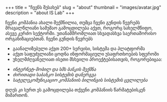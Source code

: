+++
title = "ჩვენს შესახებ"
slug = "about"
thumbnail = "images/avatar.jpg"
description = "about IS Lab"
+++



ჩვენი კომპანია ახალი შექმნილია, თუმცა ჩვენი გუნდის წევრებს მრავალწლიანი სამუშაო გამოცდილება აქვთ, როგორც სახელმწიფო, ასევე კერძო სექტორში. უთანამშრომლიათ სხვადასხვა საერთაშორისო ორგანიზაციებთან. 
ჩვენი გუნდის წევრებს 

- გაანალიზებული აქვთ 200+ სერვისი, სისტემა და პლატფორმა
- აქვთ საფუძვლიანი ცოდნა ინფორმაციული უსაფრთხოების სფეროში
- უხელმძღვანელიათ ისეთი მსხვილი პროექტებისათვის, როგორებიცაა:
 * *ინტერნეტ-მობილ და სმს ბანკის შექმნა*
 * *ძირითადი საბანკო სისტემის დანერგვა*
 * *სატელეკომუნიკაციო კომპანიის ბილინგის სისტემის ცვლილება*

დღეს კი სურთ ეს გამოცდილება თქვენი კომპანიის წარმატებისკენ მიმართონ.